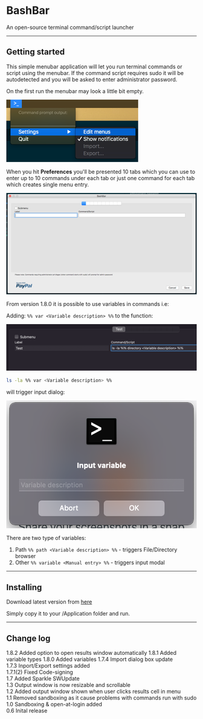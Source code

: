 # BashBar

An open-source terminal command/script launcher

---

## Getting started

This simple menubar application will let you run terminal commands or script using the menubar.
If the command script requires sudo it will be autodetected and you will be asked to enter administrator password.

On the first run the menubar may look a little bit empty.

![menu]

When you hit **Preferences** you'll be presented 10 tabs which you can use to enter up to 10 commands under each tab or just one command for each tab which creates single menu entry.

![preferences]

From version 1.8.0 it is possible to use variables in commands i.e:

Adding: `%% var <Variable description> %%` to the function:

![variable1]

```bash
ls -la %% var <Variable description> %%
```

will trigger input dialog:

![variable2]

There are two type of variables:

1. Path `%% path <Variable description> %%` - triggers File/Directory browser
2. Other `%% variable <Manual entry> %%` - triggers input modal

---

## Installing

Download latest version from [here](https://tbrek.github.io/BashBar/)

Simply copy it to your /Application folder and run.

---

## Change log

1.8.2 Added option to open results window automatically
1.8.1 Added variable types
1.8.0 Added variables
1.7.4 Import dialog  box update<br>
1.7.3 Inport/Export settings added<br>
1.7.1(2) Fixed Code-signing<br>
1.7 Added Sparkle SWUpdate<br>
1.3 Output window is now resizable and scrollable<br>
1.2 Added output window shown when user clicks results cell in menu<br>
1.1 Removed sandboxing as it cause problems with commands run with sudo<br>
1.0 Sandboxing & open-at-login added<br>
0.6 Inital release

[bashbarlogo]: /images/logo_128x128.png
[menu]: /images/menu.png
[preferences]: /images/preferences.png
[variable1]: /images/variable1.png
[variable2]: /images/variable2.png
